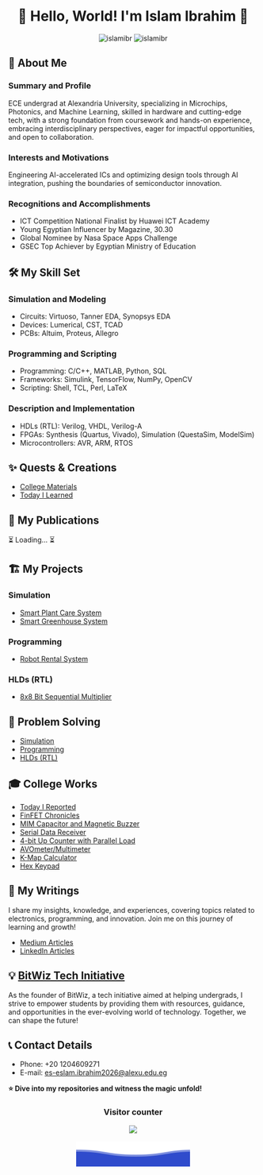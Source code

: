 # <div align="center">🌟 Hello, World! I'm Islam Ibrahim 🚀</div>
<div align="center">
  <img height="180em" src="https://github-readme-stats.vercel.app/api?username=islamibr&show_icons=true&include_all_commits=true&count_private=true&text_color=FFA718&theme=transparent&show_icons=true" alt="islamibr"/>
  <img height="180em" src="https://github-readme-stats.vercel.app/api/top-langs?username=islamibr&show_icons=true&locale=en&layout=compact&langs_count=20&icon_color=2fcca3&text_color=FFA718&theme=transparent&show_icons=true" alt="islamibr"/>
</div>

## 📖 About Me
### Summary and Profile
ECE undergrad at Alexandria University, specializing in Microchips, Photonics, and Machine Learning, skilled in hardware and cutting-edge tech, with a strong foundation from coursework and hands-on experience, embracing interdisciplinary perspectives, eager for impactful opportunities, and open to collaboration.

### Interests and Motivations
Engineering AI-accelerated ICs and optimizing design tools through AI integration, pushing the boundaries of semiconductor innovation.

### Recognitions and Accomplishments
- ICT Competition National Finalist by Huawei ICT Academy
- Young Egyptian Influencer by Magazine, 30.30
- Global Nominee by Nasa Space Apps Challenge
- GSEC Top Achiever by Egyptian Ministry of Education 

## 🛠️ My Skill Set
### Simulation and Modeling
- Circuits: Virtuoso, Tanner EDA, Synopsys EDA
- Devices: Lumerical, CST, TCAD
- PCBs: Altuim, Proteus, Allegro

### Programming and Scripting
- Programming: C/C++, MATLAB, Python, SQL
- Frameworks: Simulink, TensorFlow, NumPy, OpenCV
- Scripting: Shell, TCL, Perl, LaTeX

### Description and Implementation
- HDLs (RTL): Verilog, VHDL, Verilog-A
- FPGAs: Synthesis (Quartus, Vivado), Simulation (QuestaSim, ModelSim)
- Microcontrollers: AVR, ARM, RTOS

## ✨ Quests & Creations
- [College Materials](https://github.com/islamibr/College/)
- [Today I Learned](https://github.com/islamibr/today_i_learned)

## 📄 My Publications
⏳ Loading... ⏳

## 🏗️ My Projects
### Simulation
- [Smart Plant Care System](https://www.tinkercad.com/things/gVrKAFyUruq-smartplantcaresystemwithautowateringrefilling)
- [Smart Greenhouse System](https://www.tinkercad.com/things/esnvsztXcxI-smartgreenhousemonitoringandcontrolsystem)

### Programming
- [Robot Rental System](https://github.com/islamibr/robot_rental_system)
  
### HLDs (RTL)
- [8x8 Bit Sequential Multiplier](https://github.com/islamibr/8x8_seq_mult)

## 🚩 Problem Solving
- [Simulation](https://github.com/islamibr/simulations_problem_solving)
- [Programming](https://github.com/islamibr/programming_problem_solving)
- [HLDs (RTL)](https://github.com/islamibr/hdl_problem_solving)

## 🎓 College Works
- [Today I Reported](https://github.com/islamibr/today_i_reported)
- [FinFET Chronicles](https://vixra.org/abs/2401.0029)
- [MIM Capacitor and Magnetic Buzzer](https://github.com/islamibr/MIM_capacitor_and_magnetic_buzzer)
- [Serial Data Receiver](https://github.com/islamibr/serial_data_receiver)
- [4-bit Up Counter with Parallel Load](https://github.com/islamibr/4-bit_up_counter_with_parallel_load)
- [AVOmeter/Multimeter](https://www.tinkercad.com/things/3uQqwDWqwkg-avometermultimeter)
- [K-Map Calculator](https://github.com/islamibr/k-map_calculator)
- [Hex Keypad](https://github.com/islamibr/hex_keypad)

## 📝 My Writings
I share my insights, knowledge, and experiences, covering topics related to electronics, programming, and innovation. Join me on this journey of learning and growth!
- [Medium Articles](https://medium.com/@islamibr)
- [LinkedIn Articles](https://www.linkedin.com/in/islamibr29/)


## 💡 [BitWiz Tech Initiative](https://linktr.ee/bitwizofficial)
As the founder of BitWiz, a tech initiative aimed at helping undergrads, I strive to empower students by providing them with resources, guidance, and opportunities in the ever-evolving world of technology. Together, we can shape the future!

## 📞 Contact Details
- Phone: +20 1204609271
- E-mail: es-eslam.ibrahim2026@alexu.edu.eg

**⭐️ Dive into my repositories and witness the magic unfold!**

### <p align="center">Visitor counter<p>
<p align="center"> 
  <img src="https://profile-counter.glitch.me/islamibr/count.svg" />
</p>

<p align="center">
  <img src="Bottom.svg" alt="Github Stats" />
</p>
